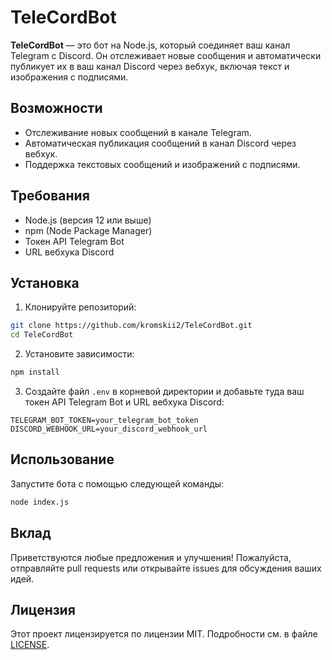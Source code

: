 # TeleCordBot

**TeleCordBot** — это бот на Node.js, который соединяет ваш канал Telegram с Discord. Он отслеживает новые сообщения и автоматически публикует их в ваш канал Discord через вебхук, включая текст и изображения с подписями.

## Возможности

- Отслеживание новых сообщений в канале Telegram.
- Автоматическая публикация сообщений в канал Discord через вебхук.
- Поддержка текстовых сообщений и изображений с подписями.

## Требования

- Node.js (версия 12 или выше)
- npm (Node Package Manager)
- Токен API Telegram Bot
- URL вебхука Discord

## Установка

1. Клонируйте репозиторий:

```sh
git clone https://github.com/kromskii2/TeleCordBot.git
cd TeleCordBot
```

2. Установите зависимости:

```sh
npm install
```

3. Создайте файл `.env` в корневой директории и добавьте туда ваш токен API Telegram Bot и URL вебхука Discord:

```env
TELEGRAM_BOT_TOKEN=your_telegram_bot_token
DISCORD_WEBHOOK_URL=your_discord_webhook_url
```

## Использование

Запустите бота с помощью следующей команды:

```sh
node index.js
```

## Вклад

Приветствуются любые предложения и улучшения! Пожалуйста, отправляйте pull requests или открывайте issues для обсуждения ваших идей.

## Лицензия

Этот проект лицензируется по лицензии MIT. Подробности см. в файле [LICENSE](LICENSE).

